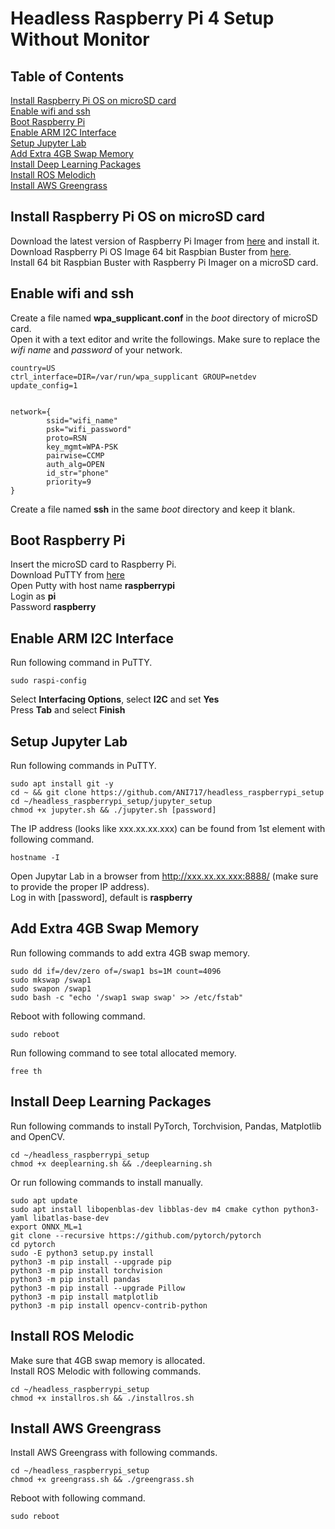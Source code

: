 # Headless Raspberry Pi 4 Setup Without Monitor

## Table of Contents  
[Install Raspberry Pi OS on microSD card](#raspbian) <br/>
[Enable wifi and ssh](#wifissh) <br/>
[Boot Raspberry Pi](#boot) <br/>
[Enable ARM I2C Interface](#i2c) <br/>
[Setup Jupyter Lab](#jupyter) <br/>
[Add Extra 4GB Swap Memory](#swap) <br/>
[Install Deep Learning Packages](#deeplearn) <br/>
[Install ROS Melodich](#melodic) <br/>
[Install AWS Greengrass](#greengrass) <br/>

## Install Raspberry Pi OS on microSD card <a name="raspbian"></a>
Download the latest version of Raspberry Pi Imager from [here](https://www.raspberrypi.org/software/) and install it.<br/>
Download Raspberry Pi OS Image 64 bit Raspbian Buster from [here](https://downloads.raspberrypi.org/raspios_arm64/images/).<br/>
Install 64 bit Raspbian Buster with Raspberry Pi Imager on a microSD card.

## Enable wifi and ssh <a name="wifissh"></a>
Create a file named **wpa_supplicant.conf** in the _boot_ directory of microSD card.<br/>
Open it with a text editor and write the followings. Make sure to replace the _wifi name_ and _password_ of your network.
```
country=US
ctrl_interface=DIR=/var/run/wpa_supplicant GROUP=netdev 
update_config=1


network={
        ssid="wifi_name"
        psk="wifi_password"
        proto=RSN
        key_mgmt=WPA-PSK
        pairwise=CCMP
        auth_alg=OPEN
        id_str="phone"
        priority=9
}
```
Create a file named **ssh** in the same _boot_ directory and keep it blank.

## Boot Raspberry Pi <a name="boot"></a>
Insert the microSD card to Raspberry Pi.<br/>
Download PuTTY from [here](https://www.putty.org/)<br/>
Open Putty with host name **raspberrypi**<br/>
Login as **pi**<br/>
Password **raspberry**<br/>
 
## Enable ARM I2C Interface <a name="i2c"></a>
Run following command in PuTTY.
```
sudo raspi-config
```
Select **Interfacing Options**, select **I2C** and set **Yes**<br/>
Press **Tab** and select **Finish**

## Setup Jupyter Lab <a name="jupyter"></a>
Run following commands in PuTTY.
```
sudo apt install git -y
cd ~ && git clone https://github.com/ANI717/headless_raspberrypi_setup
cd ~/headless_raspberrypi_setup/jupyter_setup
chmod +x jupyter.sh && ./jupyter.sh [password]
```
The IP address (looks like xxx.xx.xx.xxx) can be found from 1st element with following command.
```
hostname -I
```
Open Jupytar Lab in a browser from http://xxx.xx.xx.xxx:8888/ (make sure to provide the proper IP address).<br/>
Log in with [password], default is **raspberry**

## Add Extra 4GB Swap Memory <a name="swap"></a>
Run following commands to add extra 4GB swap memory.
```
sudo dd if=/dev/zero of=/swap1 bs=1M count=4096
sudo mkswap /swap1
sudo swapon /swap1
sudo bash -c "echo '/swap1 swap swap' >> /etc/fstab"
```
Reboot with following command.
```
sudo reboot
```
Run following command to see total allocated memory.<br/>
```
free th
```

## Install Deep Learning Packages <a name="deeplearn"></a>
Run following commands to install PyTorch, Torchvision, Pandas, Matplotlib and OpenCV.
```
cd ~/headless_raspberrypi_setup
chmod +x deeplearning.sh && ./deeplearning.sh
```
Or run following commands to install manually.
```
sudo apt update
sudo apt install libopenblas-dev libblas-dev m4 cmake cython python3-yaml libatlas-base-dev
export ONNX_ML=1
git clone --recursive https://github.com/pytorch/pytorch
cd pytorch
sudo -E python3 setup.py install
python3 -m pip install --upgrade pip
python3 -m pip install torchvision
python3 -m pip install pandas
python3 -m pip install --upgrade Pillow
python3 -m pip install matplotlib
python3 -m pip install opencv-contrib-python
```

## Install ROS Melodic <a name="melodic"></a>
Make sure that 4GB swap memory is allocated.<br/>
Install ROS Melodic with following commands.
```
cd ~/headless_raspberrypi_setup
chmod +x installros.sh && ./installros.sh
```

## Install AWS Greengrass <a name="greengrass"></a>
Install AWS Greengrass with following commands.
```
cd ~/headless_raspberrypi_setup
chmod +x greengrass.sh && ./greengrass.sh
```
Reboot with following command.
```
sudo reboot
```
